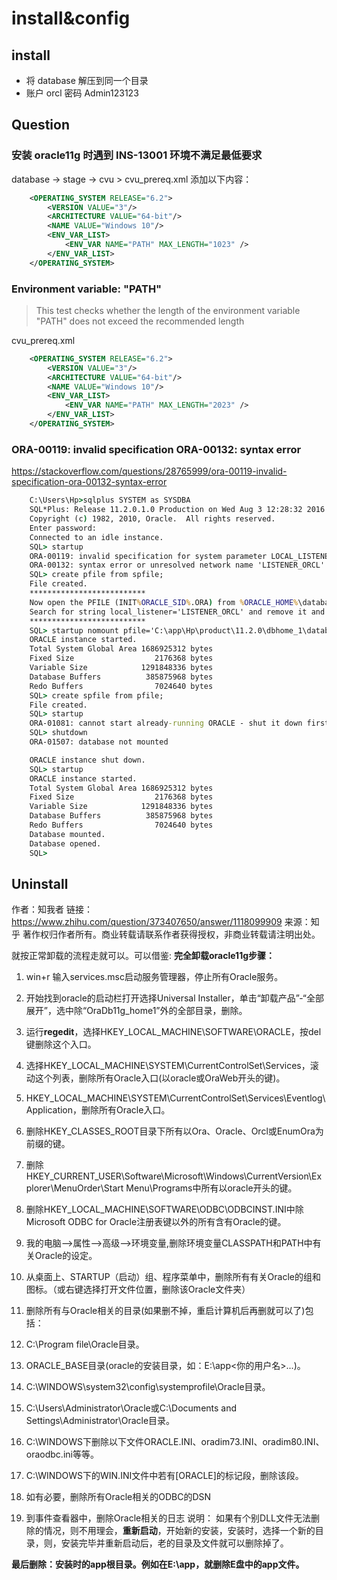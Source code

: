 # install&config

## install
- 将 database 解压到同一个目录
- 账户 orcl 密码 Admin123123

## Question
### 安装 oracle11g 时遇到 INS-13001 环境不满足最低要求 
database -> stage -> cvu > cvu_prereq.xml
添加以下内容：
```xml
    <OPERATING_SYSTEM RELEASE="6.2">
        <VERSION VALUE="3"/>
        <ARCHITECTURE VALUE="64-bit"/>
        <NAME VALUE="Windows 10"/>
        <ENV_VAR_LIST>
            <ENV_VAR NAME="PATH" MAX_LENGTH="1023" />
        </ENV_VAR_LIST>
    </OPERATING_SYSTEM>
```

### Environment variable: "PATH"
> This test checks whether the length of the environment variable "PATH" does not exceed the recommended length

cvu_prereq.xml
```xml
    <OPERATING_SYSTEM RELEASE="6.2">
        <VERSION VALUE="3"/>
        <ARCHITECTURE VALUE="64-bit"/>
        <NAME VALUE="Windows 10"/>
        <ENV_VAR_LIST>
            <ENV_VAR NAME="PATH" MAX_LENGTH="2023" />
        </ENV_VAR_LIST>
    </OPERATING_SYSTEM>
```

### ORA-00119: invalid specification ORA-00132: syntax error
https://stackoverflow.com/questions/28765999/ora-00119-invalid-specification-ora-00132-syntax-error
```cmd
    C:\Users\Hp>sqlplus SYSTEM as SYSDBA   
    SQL*Plus: Release 11.2.0.1.0 Production on Wed Aug 3 12:28:32 2016    
    Copyright (c) 1982, 2010, Oracle.  All rights reserved.    
    Enter password:    
    Connected to an idle instance.    
    SQL> startup  
    ORA-00119: invalid specification for system parameter LOCAL_LISTENER    
    ORA-00132: syntax error or unresolved network name 'LISTENER_ORCL'    
    SQL> create pfile from spfile;    
    File created.    
    **************************    
    Now open the PFILE (INIT%ORACLE_SID%.ORA) from %ORACLE_HOME%\database
    Search for string local_listener='LISTENER_ORCL' and remove it and save the file.     
    **************************    
    SQL> startup nomount pfile='C:\app\Hp\product\11.2.0\dbhome_1\database\INITorcl.ORA'    
    ORACLE instance started.    
    Total System Global Area 1686925312 bytes
    Fixed Size                  2176368 bytes
    Variable Size            1291848336 bytes
    Database Buffers          385875968 bytes
    Redo Buffers                7024640 bytes    
    SQL> create spfile from pfile;   
    File created.    
    SQL> startup    
    ORA-01081: cannot start already-running ORACLE - shut it down first    
    SQL> shutdown    
    ORA-01507: database not mounted    

    ORACLE instance shut down.    
    SQL> startup    
    ORACLE instance started.    
    Total System Global Area 1686925312 bytes
    Fixed Size                  2176368 bytes
    Variable Size            1291848336 bytes
    Database Buffers          385875968 bytes
    Redo Buffers                7024640 bytes
    Database mounted.
    Database opened.    
    SQL>
```
## Uninstall
作者：知我者
链接：https://www.zhihu.com/question/373407650/answer/1118099909
来源：知乎
著作权归作者所有。商业转载请联系作者获得授权，非商业转载请注明出处。

就按正常卸载的流程走就可以。可以借鉴:
**完全卸载oracle11g步骤：**
1. win+r 输入services.msc启动服务管理器，停止所有Oracle服务。
2. 开始找到oracle的启动栏打开选择Universal Installer，单击“卸载产品”-“全部展开”，选中除“OraDb11g_home1”外的全部目录，删除。
5. 运行**regedit**，选择HKEY_LOCAL_MACHINE\SOFTWARE\ORACLE，按del键删除这个入口。

6. 选择HKEY_LOCAL_MACHINE\SYSTEM\CurrentControlSet\Services，滚动这个列表，删除所有Oracle入口(以oracle或OraWeb开头的键)。
7. HKEY_LOCAL_MACHINE\SYSTEM\CurrentControlSet\Services\Eventlog\Application，删除所有Oracle入口。
8. 删除HKEY_CLASSES_ROOT目录下所有以Ora、Oracle、Orcl或EnumOra为前缀的键。
9. 删除HKEY_CURRENT_USER\Software\Microsoft\Windows\CurrentVersion\Explorer\MenuOrder\Start Menu\Programs中所有以oracle开头的键。
10. 删除HKEY_LOCAL_MACHINE\SOFTWARE\ODBC\ODBCINST.INI中除Microsoft ODBC for Oracle注册表键以外的所有含有Oracle的键。
11. 我的电脑-->属性-->高级-->环境变量,删除环境变量CLASSPATH和PATH中有关Oracle的设定。
12. 从桌面上、STARTUP（启动）组、程序菜单中，删除所有有关Oracle的组和图标。（或右键选择打开文件位置，删除该Oracle文件夹）
13. 删除所有与Oracle相关的目录(如果删不掉，重启计算机后再删就可以了)包括：
1. C:\Program file\Oracle目录。
2. ORACLE_BASE目录(oracle的安装目录，如：E:\app\<你的用户名>\...)。
3. C:\WINDOWS\system32\config\systemprofile\Oracle目录。
4. C:\Users\Administrator\Oracle或C:\Documents and Settings\Administrator\Oracle目录。
5. C:\WINDOWS下删除以下文件ORACLE.INI、oradim73.INI、oradim80.INI、oraodbc.ini等等。
6. C:\WINDOWS下的WIN.INI文件中若有[ORACLE]的标记段，删除该段。
14. 如有必要，删除所有Oracle相关的ODBC的DSN
15. 到事件查看器中，删除Oracle相关的日志 说明： 如果有个别DLL文件无法删除的情况，则不用理会，**重新启动**，开始新的安装，安装时，选择一个新的目录，则，安装完毕并重新启动后，老的目录及文件就可以删除掉了。

**最后删除：安装时的app根目录。例如在E:\app，就删除E盘中的app文件。**


